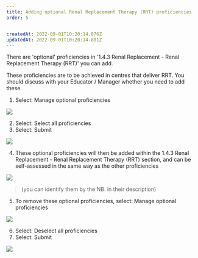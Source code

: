 ```yaml
---
title: Adding optional Renal Replacement Therapy (RRT) proficiencies​
order: 5


createdAt: 2022-09-01T10:20:14.876Z
updatedAt: 2022-09-01T10:20:14.881Z
---
```

There are 'optional' proficiencies in '1.4.3 Renal Replacement - Renal Replacement Therapy (RRT)' you can add. ​

These proficiencies are to be achieved in centres that deliver RRT. You should discuss with your Educator / Manager whether you need to add these.​

1. Select: Manage optional proficiencies​

![](/img/le-5-rrt-1.jpg)

2. Select: Select all proficiencies​
3. Select: Submit​

![](/img/le-5-rrt-2.jpg)

4. These optional proficiencies will then be added within the 1.4.3 Renal Replacement - Renal Replacement Therapy (RRT) section, and can be self-assessed in the same way as the other proficiencies ​

![](/img/le-5-rrt-3.jpg)

> (you can identify them by the NB. in their description)​

5. ​To remove these optional proficiencies, select: Manage optional proficiencies​

![](/img/le-5-rrt-1.jpg)

6. Select: Deselect all proficiencies​
7. Select: Submit​

![](/img/le-5-rrt-4.jpg)